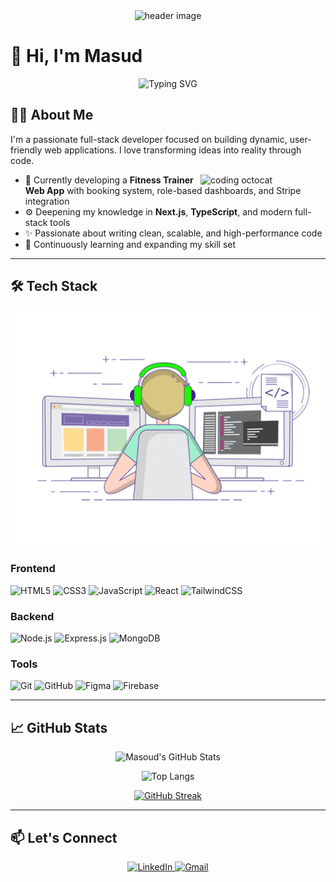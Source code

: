 <div align="center">
  <img width='100%' height='450px' src='https://i.ibb.co.com/Z3xcW5K/nmc62akadb6uw4cgfr9l.jpg' alt="header image">
</div>

# 👋 Hi, I'm Masud  
<p align="center">
  <img src="https://readme-typing-svg.demolab.com?font=Fira+Code&pause=1000&width=435&color=00C37A&lines=MERN-Stack+Web+Developer;Passionate+About+Building+Scalable+Web+Apps;Committed+to+Continuous+Learning" alt="Typing SVG" />
</p>

## 🧑‍💻 About Me
I'm a passionate full-stack developer focused on building dynamic, user-friendly web applications. I love transforming ideas into reality through code.

<img align='right' src='https://octodex.github.com/images/hula_loop_octodex03.gif' width='200' alt="coding octocat">

- 🔭 Currently developing a **Fitness Trainer Web App** with booking system, role-based dashboards, and Stripe integration
- ⚙️ Deepening my knowledge in **Next.js**, **TypeScript**, and modern full-stack tools
- ✨ Passionate about writing clean, scalable, and high-performance code
- 🌱 Continuously learning and expanding my skill set

---

## 🛠 Tech Stack
  <img src="https://github.com/MD-MASUD-MIAH/MD-MASUD-MIAH/blob/main/212748842-9fcbad5b-6173-4175-8a61-521f3dbb7514.gif" />


### Frontend
![HTML5](https://img.shields.io/badge/html5-%23E34F26.svg?style=for-the-badge&logo=html5&logoColor=white)
![CSS3](https://img.shields.io/badge/css3-%231572B6.svg?style=for-the-badge&logo=css3&logoColor=white)
![JavaScript](https://img.shields.io/badge/javascript-%23323330.svg?style=for-the-badge&logo=javascript&logoColor=%23F7DF1E)
![React](https://img.shields.io/badge/react-%2320232a.svg?style=for-the-badge&logo=react&logoColor=%2361DAFB)
![TailwindCSS](https://img.shields.io/badge/tailwindcss-%2338B2AC.svg?style=for-the-badge&logo=tailwind-css&logoColor=white)

### Backend
![Node.js](https://img.shields.io/badge/node.js-6DA55F?style=for-the-badge&logo=node.js&logoColor=white)
![Express.js](https://img.shields.io/badge/express.js-%23404d59.svg?style=for-the-badge&logo=express&logoColor=%2361DAFB)
![MongoDB](https://img.shields.io/badge/MongoDB-%234ea94b.svg?style=for-the-badge&logo=mongodb&logoColor=white)

### Tools
![Git](https://img.shields.io/badge/git-%23F05033.svg?style=for-the-badge&logo=git&logoColor=white)
![GitHub](https://img.shields.io/badge/github-%23121011.svg?style=for-the-badge&logo=github&logoColor=white)
![Figma](https://img.shields.io/badge/figma-%23F24E1E.svg?style=for-the-badge&logo=figma&logoColor=white)
![Firebase](https://img.shields.io/badge/firebase-%23039BE5.svg?style=for-the-badge&logo=firebase)

---

## 📈 GitHub Stats

<div align="center"> 

  
![Masoud's GitHub Stats](https://github-readme-stats.vercel.app/api?username=MD-MASUD-MIAH&show_icons=true&theme=radical) 


![Top Langs](https://github-readme-stats.vercel.app/api/top-langs/?username=MD-MASUD-MIAH&layout=compact&theme=radical)


[![GitHub Streak](https://github-readme-streak-stats-eight.vercel.app/?user=MD-MASUD-MIAH&theme=radical&hide_border=true)](https://git.io/streak-stats)
</div>

---

## 📫 Let's Connect
<p align="center">
  <a href="https://www.linkedin.com/in/md-masud-miah-326186344">
    <img src="https://img.shields.io/badge/LinkedIn-0077B5?style=for-the-badge&logo=linkedin&logoColor=white" alt="LinkedIn">
  </a>
  <a href="mailto:masudd424@gmail.com">
    <img src="https://img.shields.io/badge/Gmail-D14836?style=for-the-badge&logo=gmail&logoColor=white" alt="Gmail">
  </a>
</p>
